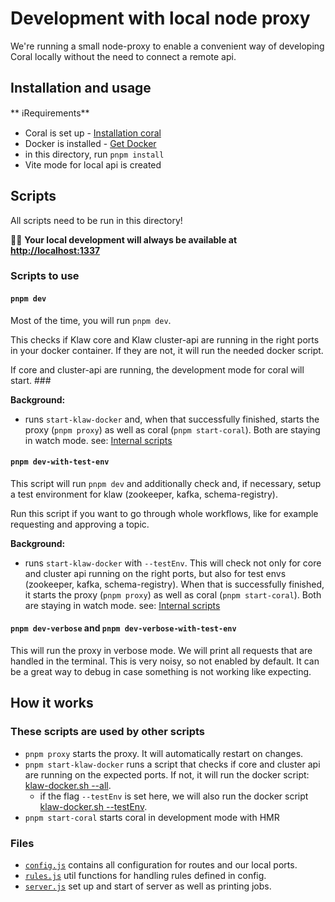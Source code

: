 # Development with local node proxy

We're running a small node-proxy to enable a convenient way of developing Coral locally without the need to connect a remote api.

## Installation and usage

** ℹRequirements**

- Coral is set up - [Installation coral](../README.md)
- Docker is installed - [Get Docker](https://docs.docker.com/get-docker/)
- in this directory, run `pnpm install`
- Vite mode for local api is created

## Scripts

All scripts need to be run in this directory!

🙋‍♀️ **Your local development will always be available at [http://localhost:1337](http://localhost:1337)**

### Scripts to use

#### `pnpm dev`

Most of the time, you will run `pnpm dev`.

This checks if Klaw core and Klaw cluster-api are running in the right ports in your docker container. If they are not, it will run the needed docker script.

If core and cluster-api are running, the development mode for coral will start. ###

**Background:**

- runs `start-klaw-docker` and, when that successfully finished, starts the proxy (`pnpm proxy`) as well as coral (`pnpm start-coral`). Both are staying in watch mode.
  see: [Internal scripts](./README.md#these-scripts-are-used-by-other-scripts)

#### `pnpm dev-with-test-env`

This script will run `pnpm dev` and additionally check and, if necessary, setup a test environment for klaw (zookeeper, kafka, schema-registry).

Run this script if you want to go through whole workflows, like for example requesting and approving a topic.

**Background:**

- runs `start-klaw-docker` with `--testEnv`. This will check not only for core and cluster api running on the right ports, but also for test envs (zookeeper, kafka, schema-registry). When that is successfully finished, it starts the proxy (`pnpm proxy`) as well as coral (`pnpm start-coral`). Both are staying in watch mode.
  see: [Internal scripts](./README.md#these-scripts-are-used-by-other-scripts)

#### `pnpm dev-verbose` and `pnpm dev-verbose-with-test-env`

This will run the proxy in verbose mode. We will print all requests that are handled in the terminal. This is very noisy, so not enabled by default. It can be a great way to debug in case something is not working like expecting.

## How it works

### These scripts are used by other scripts

- `pnpm proxy` starts the proxy. It will automatically restart on changes.
- `pnpm start-klaw-docker` runs a script that checks if core and cluster api are running on the expected ports. If not, it will run the docker script: [klaw-docker.sh --all](../../docker-scripts/klaw-docker.sh).
  - if the flag `--testEnv` is set here, we will also run the docker script [klaw-docker.sh --testEnv](../../docker-scripts/klaw-docker.sh).
- `pnpm start-coral` starts coral in development mode with HMR

### Files

- [`config.js`](config.js) contains all configuration for routes and our local ports.
- [`rules.js`](rules.js) util functions for handling rules defined in config.
- [`server.js`](server.js) set up and start of server as well as printing jobs.
